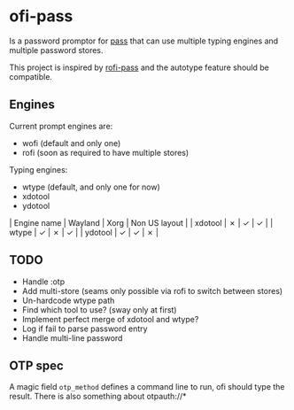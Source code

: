 # ofi-pass

Is a password promptor for [pass](http://zx2c4.com/projects/password-store/) that can use multiple typing engines and multiple password stores.

This project is inspired by [rofi-pass](https://github.com/carnager/rofi-pass) and the autotype feature should be compatible.


## Engines

Current prompt engines are:
- wofi (default and only one)
- rofi (soon as required to have multiple stores)

Typing engines:
- wtype (default, and only one for now)
- xdotool
- ydotool

| Engine name | Wayland | Xorg | Non US layout |
| xdotool     | ✗       | ✓    | ✓             |
| wtype       | ✓       | ✗    | ✓             |
| ydotool     | ✓       | ✓    | ✗             |


## TODO

- Handle :otp
- Add multi-store (seams only possible via rofi to switch between stores)
- Un-hardcode wtype path
- Find which tool to use? (sway only at first)
- Implement perfect merge of xdotool and wtype?
- Log if fail to parse password entry
- Handle multi-line password


## OTP spec

A magic field `otp_method` defines a command line to run, ofi should type the result.
There is also something about otpauth://*
